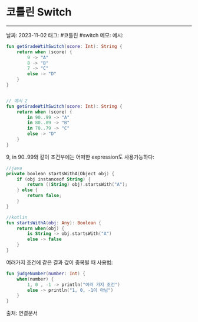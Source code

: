 # 코틀린 Switch
---

날짜: 2023-11-02
태그: #코틀린 #switch
메모:
예시:
```kotlin
fun getGradeWtihSwitch(score: Int): String {
	return when (score) {
		9 -> "A"
		8 -> "B"
		7 -> "C"
		else -> "D"
	}
}


// 예시 2
fun getGradeWtihSwitch(score: Int): String {
	return when (score) {
		in 90..99 -> "A"
		in 80..89 -> "B"
		in 70..79 -> "C"
		else -> "D"
	}
}
```

9, in 90..99와 같이 조건부에는 어떠한 expression도 사용가능하다:
```kotlin
//java
private boolean startsWithA(Object obj) {
	if (obj instanceof String) {
		return ((String) obj).startsWith("A");
	} else {
		return false;
	}
}

//kotlin
fun startsWithA(obj: Any): Boolean {
	return when(obj) {
		is String -> obj.startsWith("A")
		else -> false
	}
}
```

여러가지 조건에 같은 결과 값이 중복될 때 사용법:
```kotlin
fun judgeNumber(number: Int) {
	when(number) {
		1, 0 , -1 -> println("여러 가지 조건")
		else -> println("1, 0, -1이 아님")
	}
}
```

출처:
연결문서
